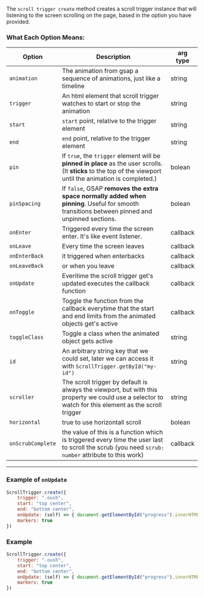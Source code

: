 The `scroll trigger create` method creates a scroll trigger instance that will listening to the screen scrolling on the page, based in the option you have provided.
### **What Each Option Means:**

| Option            | Description                                                                                                                                                    | arg type |
| ----------------- | -------------------------------------------------------------------------------------------------------------------------------------------------------------- | -------- |
| `animation`       | The animation from gsap a sequence of animations, just like a timeline                                                                                         | string   |
| `trigger`         | An html element that scroll trigger watches to start or stop the animation                                                                                     | string   |
| `start`           | `start` point, relative to the trigger element                                                                                                                 | string   |
| `end`             | `end` point, relative to the trigger element                                                                                                                   | string   |
| `pin`             | If `true`, the `trigger` element will be **pinned in place** as the user scrolls. (It **sticks** to the top of the viewport until the animation is completed.) | bolean   |
| `pinSpacing`      | If `false`, GSAP **removes the extra space normally added when pinning**. Useful for smooth transitions between pinned and unpinned sections.                  | bolean   |
| `onEnter`         | Triggered every time the screen enter. It's like event listener.                                                                                               | callback |
| `onLeave`         | Every time the screen leaves                                                                                                                                   | callback |
| `onEnterBack`     | it triggered when enterbacks                                                                                                                                   | callback |
| `onLeaveBack`     | or when you leave                                                                                                                                              | callback |
| `onUpdate`        | Everitime the scroll trigger get's updated executes the callback function                                                                                      | callback |
| `onToggle`        | Toggle the function from the callback everytime that the start and end limits from the animated objects get's active                                           | callback |
| `toggleClass`     | Toggle a class when the animated object gets active                                                                                                            | string   |
| `id`              | An arbitrary string key that we could set, later we can access it with `ScrollTrigger.getById("my-id")`                                                        | string   |
| `scroller`        | The scroll trigger by default is always the viewport, but with this property we could use a selector to watch for this element as the scroll trigger           | string   |
| `horizontal`      | true to use horizontall scroll                                                                                                                                 | bolean   |
| `onScrubComplete` | the value of this is a function which is triggered every time the user last to scroll the scrub (you need `scrub: number` attribute to this work)              | callback |

---
### Example of `onUpdate`
```js
ScrollTrigger.create({
	trigger: ".oush",
	start: "top center",
	end: "bottom center",
	onUpdate: (self) => { document.getElementById("progress").innerHTML = self.progress.toFixed(3) },
	markers: true
})
```

### Example 
```js
ScrollTrigger.create({
	trigger: ".oush",
	start: "top center",
	end: "bottom center",
	onUpdate: (self) => { document.getElementById("progress").innerHTML = self.progress.toFixed(3) },
	markers: true
})
```